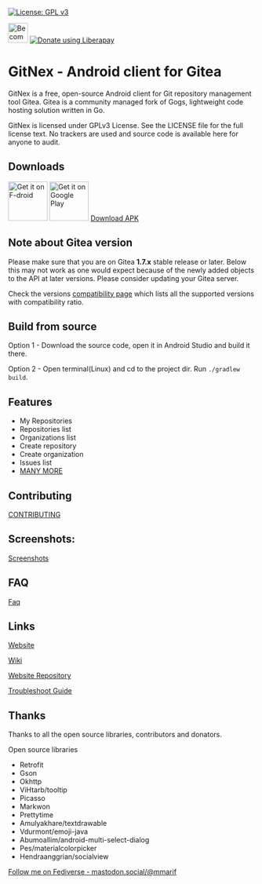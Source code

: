 [![License: GPL v3](https://img.shields.io/badge/License-GPL%20v3-blue.svg)](https://www.gnu.org/licenses/gpl-3.0)

[<img alt="Become a Patroen" src="https://c5.patreon.com/external/logo/become_a_patron_button@2x.png" height="40"/>](https://www.patreon.com/mmarif) [<img alt="Donate using Liberapay" src="https://liberapay.com/assets/widgets/donate.svg"/>](https://liberapay.com/mmarif/donate)

# GitNex - Android client for Gitea

GitNex is a free, open-source Android client for Git repository management tool Gitea. Gitea is a community managed fork of Gogs, lightweight code hosting solution written in Go.

GitNex is licensed under GPLv3 License. See the LICENSE file for the full license text.
No trackers are used and source code is available here for anyone to audit.

## Downloads
[<img alt='Get it on F-droid' src='https://gitlab.com/fdroid/artwork/raw/master/badge/get-it-on.png' height="80"/>](https://f-droid.org/en/packages/org.mian.gitnex/) [<img alt='Get it on Google Play' src='https://play.google.com/intl/en_us/badges/images/generic/en_badge_web_generic.png' height="80"/>](https://play.google.com/store/apps/details?id=org.mian.gitnex) [Download APK](https://gitea.com/mmarif/GitNex/releases)

## Note about Gitea version
Please make sure that you are on Gitea **1.7.x** stable release or later. Below this may not work as one would expect because of the newly added objects to the API at later versions. Please consider updating your Gitea server.

Check the versions [compatibility page](https://gitea.com/mmarif/GitNex/wiki/Compatibility) which lists all the supported versions with compatibility ratio.

## Build from source
Option 1 - Download the source code, open it in Android Studio and build it there.

Option 2 - Open terminal(Linux) and cd to the project dir. Run `./gradlew build`.

## Features
- My Repositories
- Repositories list
- Organizations list
- Create repository
- Create organization
- Issues list
- [MANY MORE](https://gitea.com/mmarif/GitNex/wiki/Features)

## Contributing
[CONTRIBUTING](https://gitea.com/mmarif/GitNex/src/branch/master/CONTRIBUTING.md)

## Screenshots:
[Screenshots](https://gitea.com/mmarif/GitNex/src/branch/master/fastlane/metadata/android/en-US/images/phoneScreenshots)

## FAQ
[Faq](https://gitea.com/mmarif/GitNex/wiki/FAQ)

## Links
[Website](https://gitnex.com)

[Wiki](https://gitea.com/mmarif/GitNex/wiki/Home)

[Website Repository](https://gitlab.com/mmarif4u/gitnex-website)

[Troubleshoot Guide](https://gitea.com/mmarif/GitNex/wiki/Troubleshoot-Guide)

## Thanks
Thanks to all the open source libraries, contributors and donators.

Open source libraries
- Retrofit
- Gson
- Okhttp
- ViHtarb/tooltip
- Picasso
- Markwon
- Prettytime
- Amulyakhare/textdrawable
- Vdurmont/emoji-java
- Abumoallim/android-multi-select-dialog
- Pes/materialcolorpicker
- Hendraanggrian/socialview

[Follow me on Fediverse - mastodon.social/@mmarif](https://mastodon.social/@mmarif)
